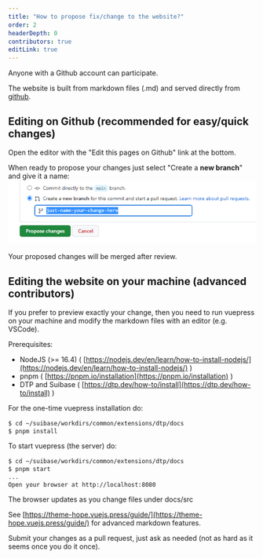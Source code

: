 ```yaml
---
title: "How to propose fix/change to the website?"
order: 2
headerDepth: 0
contributors: true
editLink: true
---
```


Anyone with a Github account can participate.

The website is built from markdown files (.md) and served directly from [github](https://github.com/chainmovers/dtp/tree/main/docs).

## Editing on Github (recommended for easy/quick changes)

Open the editor with the "Edit this pages on Github" link at the bottom.

When ready to propose your changes just select "Create a **new branch**" and give it a name:<br>
<img src="/assets/images/propose-change.png?url" alt="Propose Changes"><br>

Your proposed changes will be merged after review.

## Editing the website on your machine (advanced contributors)
If you prefer to preview exactly your change, then you need to run vuepress on your machine and modify the markdown files with an editor (e.g. VSCode).

Prerequisites:
   * NodeJS (>= 16.4) ( [https://nodejs.dev/en/learn/how-to-install-nodejs/](https://nodejs.dev/en/learn/how-to-install-nodejs/) )
   * pnpm ( [https://pnpm.io/installation](https://pnpm.io/installation) )
   * DTP and Suibase ( [https://dtp.dev/how-to/install](https://dtp.dev/how-to/install) )

For the one-time vuepress installation do:
```shell
$ cd ~/suibase/workdirs/common/extensions/dtp/docs
$ pnpm install
```

To start vuepress (the server) do:
```shell
$ cd ~/suibase/workdirs/common/extensions/dtp/docs
$ pnpm start
...
Open your browser at http://localhost:8080
```

The browser updates as you change files under docs/src

See [https://theme-hope.vuejs.press/guide/](https://theme-hope.vuejs.press/guide/) for advanced markdown features.

Submit your changes as a pull request, just ask as needed (not as hard as it seems once you do it once).